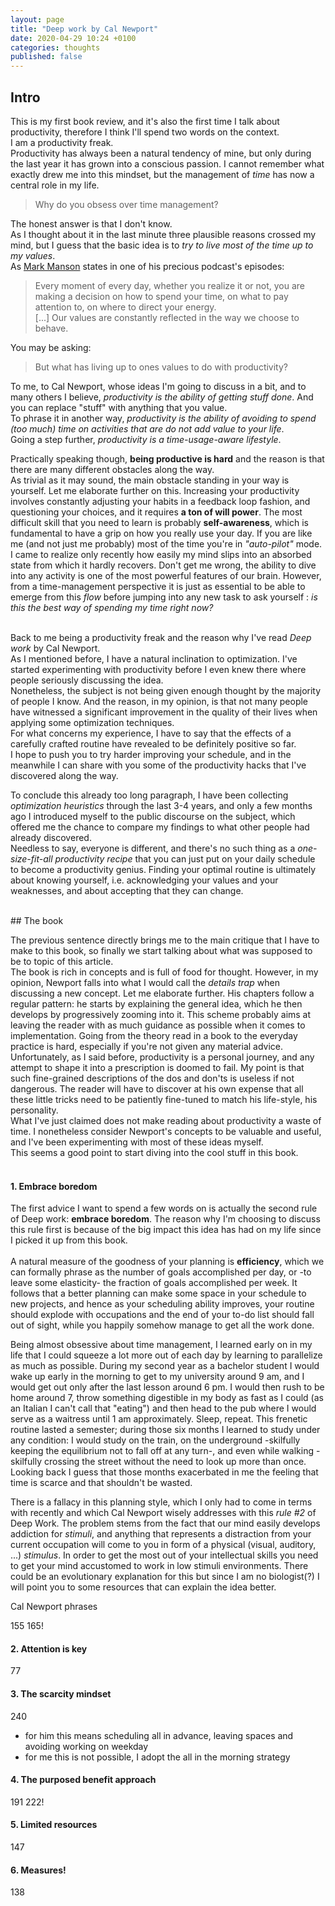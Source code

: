 ```yaml
---
layout: page
title: "Deep work by Cal Newport"
date: 2020-04-29 10:24 +0100
categories: thoughts
published: false
---
```

## Intro

This is my first book review, and it's also the first time I talk about productivity, therefore I think I'll spend two words on the context. <br>
I am a productivity freak. <br>
Productivity has always been a natural tendency of mine, but only during the last year it has grown into a conscious passion. I cannot remember what exactly drew me into this mindset, but the management of <i>time</i> has now a central role in my life. 

> Why do you obsess over time management? <br>

The honest answer is that I don't know. <br>
As I thought about it in the last minute three plausible reasons crossed my mind, but I guess that the basic idea is to *try to live most of the time up to my values*. <br>
As [Mark Manson](https://markmanson.net/) states in one of his precious podcast's episodes: 

> Every moment of every day, whether you realize it or not, you are making a decision on how to spend your time, on what to pay attention to, on where to direct your energy. <br>[...]
Our values are constantly reflected in the way we choose to behave.<br>

You may be asking: 
> But what has living up to ones values to do with productivity? <br>

To me, to Cal Newport, whose ideas I'm going to discuss in a bit, and to many others I believe, *productivity is the ability of getting stuff done*. And you can replace "stuff" with anything that you value. <br>
To phrase it in another way, *productivity is the ability of avoiding to spend (too much) time on activities that are do not add value to your life*. <br>
Going a step further, *productivity is a time-usage-aware lifestyle*.

Practically speaking though, **being productive is hard** and the reason is that there are many different obstacles along the way.<br>
As trivial as it may sound, the main obstacle standing in your way is yourself. Let me elaborate further on this. Increasing your productivity involves constantly adjusting your habits in a feedback loop fashion, and questioning your choices, and it requires <b>a ton of will power</b>. The most difficult skill that you need to learn is probably **self-awareness**, which is fundamental to have a grip on how you really use your day. If you are like me (and not just me probably) most of the time you're in *"<i>auto-pilot</i>"* mode. I came to realize only recently how easily my mind slips into an absorbed state from which it hardly recovers. Don't get me wrong, the ability to dive into any activity is one of the most powerful features of our brain. However, from a time-management perspective it is just as essential to be able to emerge from this <i>flow</i> before jumping into any new task to ask yourself : <i>is this the best way of spending my time right now?</i><br>
<br>


Back to me being a productivity freak and the reason why I've read <i>Deep work</i> by Cal Newport.<br> 
As I mentioned before, I have a natural inclination to optimization. I've started experimenting with productivity before I even knew there where people seriously discussing the idea. <br>
Nonetheless, the subject is not being given enough thought by the majority of people I know. And the reason, in my opinion, is that not many people have witnessed a significant improvement in the quality of their lives when applying some optimization techniques.<br> 
For what concerns my experience, I have to say that the effects of a carefully crafted routine have revealed to be definitely positive so far.<br> 
I hope to push you to try harder improving your schedule, and in the meanwhile I can share with you some of the productivity hacks that I've discovered along the way. <br> 

To conclude this already too long paragraph, I have been collecting <i>optimization heuristics</i> through the last 3-4 years, and only a few months ago I introduced myself to the public discourse on the subject, which offered me the chance to compare my findings to what other people had already discovered. <br>
Needless to say, everyone is different, and there's no such thing as a <i>one-size-fit-all productivity recipe</i> that you can just put on your daily schedule to become a productivity genius. Finding your optimal routine is ultimately about knowing yourself, i.e. acknowledging your values and your weaknesses, and about accepting that they can change. 



<br>
## The book

The previous sentence directly brings me to the main critique that I have to make to this book, so finally we start talking about what was supposed to be to topic of this article. <br>
The book is rich in concepts and is full of food for thought. However, in my opinion, Newport falls into what I would call the <i>details trap</i> when discussing a new concept. Let me elaborate further. His chapters follow a regular pattern: he starts by explaining the general idea, which he then develops by progressively zooming into it. This scheme probably aims at leaving the reader with as much guidance as possible when it comes to implementation. Going from the theory read in a book to the everyday practice is hard, especially if you're not given any material advice. Unfortunately, as I said before, productivity is a personal journey, and any attempt to shape it into a prescription is doomed to fail. My point is that such fine-grained descriptions of the dos and don'ts is useless if not dangerous. The reader will have to discover at his own expense that all these little tricks need to be patiently fine-tuned to match his life-style, his personality. <br>
What I've just claimed does not make reading about productivity a waste of time. I nonetheless consider Newport's concepts to be valuable and useful, and I've been experimenting with most of these ideas myself. <br>
This seems a good point to start diving into the cool stuff in this book. 
<br>
<br>

#### 1. Embrace boredom
The first advice I want to spend a few words on is actually the second rule of Deep work: **embrace boredom**. The reason why I'm choosing to discuss this rule first is because of the big impact this idea has had on my life since I picked it up from this book.<br>  
A natural measure of the goodness of your planning is **efficiency**, which we can formally phrase as the number of goals accomplished per day, or -to leave some elasticity- the fraction of goals accomplished per week. It follows that a better planning can make some space in your schedule to new projects, and hence as your scheduling ability improves, your routine should explode with occupations and the end of your to-do list should fall out of sight, while you happily somehow manage to get all the work done.

Being almost obsessive about time management, I learned early on in my life that I could squeeze a lot more out of each day by learning to parallelize as much as possible. During my second year as a bachelor student I would wake up early in the morning to get to my university around 9 am, and I would get out only after the last lesson around 6 pm. I would then rush to be home around 7, throw something digestible in my body as fast as I could (as an Italian I can't call that "eating") and then head to the pub where I would serve as a waitress until 1 am approximately. Sleep, repeat. This frenetic routine lasted a semester; during those six months I learned to study under any condition: I would study on the train, on the underground -skilfully keeping the equilibrium not to fall off at any turn-, and even while walking -skilfully crossing the street without the need to look up more than once. Looking back I guess that those months exacerbated in me the feeling that time is scarce and that shouldn't be wasted. 

There is a fallacy in this planning style, which I only had to come in terms with recently and which Cal Newport wisely addresses with this *rule #2* of Deep Work. The problem stems from the fact that our mind easily develops addiction for *stimuli*, and anything that represents a distraction from your current occupation will come to you in form of a physical (visual, auditory, ...) *stimulus*. In order to get the most out of your intellectual skills you need to get your mind accustomed to work in low stimuli environments. There could be an evolutionary explanation for this but since I am no biologist(?) I will point you to some resources that can explain the idea better. 

Cal Newport phrases 


155
165!

#### 2. Attention is key 
77

#### 3. The scarcity mindset 
240
- for him this means scheduling all in advance, leaving spaces and avoiding working on weekday
- for me this is not possible, I adopt the all in the morning strategy

#### 4. The purposed benefit approach
191
222!

#### 5. Limited resources
147

#### 6. Measures! 
138
